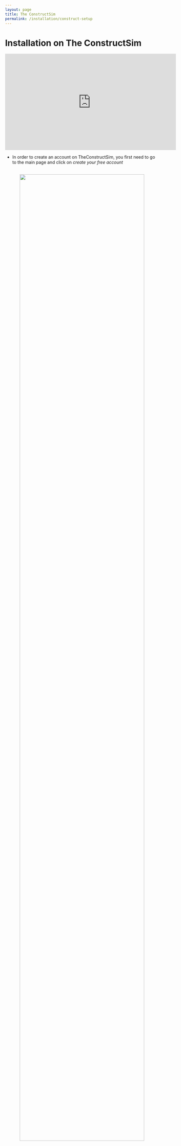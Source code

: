 ```yaml
---
layout: page
title: The ConstructSim
permalink: /installation/construct-setup
---
```


# Installation on The ConstructSim

<iframe width="560" height="315" src="https://www.youtube.com/embed/xzQtKx9h3I8" title="YouTube video player" frameborder="0" allow="accelerometer; autoplay; clipboard-write; encrypted-media; gyroscope; picture-in-picture" allowfullscreen>
</iframe>



* In order to create an account on TheConstructSim, you first need to go to the main page and click on *create your free account*
<br/>
<center>
<img src="https://robocup-rsvrl.github.io/assets/img/the-construct-1.jpg" width="90%"/>
</center>
<br/>

* After you finish signing up and logging in, you can create a new rosject by going to the menu *My Rosjects* under the *ROS Dev. Studio* menu. Then, click on *Create a New Rosject*
<br/>

<center>
<img src="https://robocup-rsvrl.github.io/assets/img/the-construct-2.jpeg" width="90%"/>
</center>
<br/>

* Under ROS Distro, choose ROS2 Foxy. Choose a name for your project and add your description. If you want to create a private project, don't forget to do so.
<br/>

<center>
<img src="https://robocup-rsvrl.github.io/assets/img/the-construct-3.jpeg" width="90%"/>
</center>
<br/>

* After clicking create, it will appear in your rosject list
<br/>

<center>
<img src="https://robocup-rsvrl.github.io/assets/img/the-construct-4.jpeg" width="90%"/>
</center>
<br/>

* Click on your new project and then click on *Run*
<br/>

<center>
<img src="https://robocup-rsvrl.github.io/assets/img/the-construct-5.jpeg" width="90%"/>
</center>

